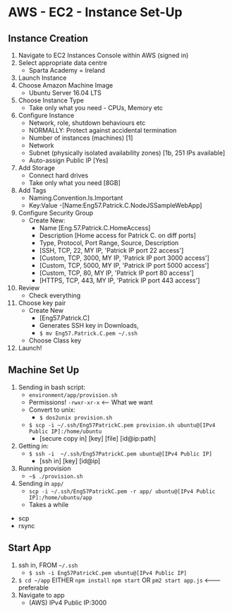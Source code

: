 # AWS - EC2 - Instance Set-Up

## Instance Creation

1) Navigate to EC2 Instances Console within AWS (signed in)
2) Select appropriate data centre 
	- Sparta Academy = Ireland
3) Launch Instance
4) Choose Amazon Machine Image
	- Ubuntu Server 16.04 LTS
5) Choose Instance Type
	- Take only what you need - CPUs, Memory etc
6) Configure Instance
	- Network, role, shutdown behaviours etc
	- NORMALLY: Protect against accidental termination
	- Number of instances (machines) [1]
	- Network
	- Subnet (physically isolated availability zones) [1b, 251 IPs available]
	- Auto-assign Public IP [Yes]
7) Add Storage
	- Connect hard drives
	- Take only what you need [8GB]
8) Add Tags
	- Naming.Convention.Is.Important
	- Key:Value
	-[Name:Eng57.Patrick.C.NodeJSSampleWebApp]
9) Configure Security Group
	- Create New:
		- Name [Eng.57.Patrick.C.HomeAccess]
		- Description [Home access for Patrick C. on diff ports]
		- Type, Protocol, Port Range, Source, Description
		- [SSH, TCP, 22, MY IP, 'Patrick IP port 22 access']
		- [Custom, TCP, 3000, MY IP, 'Patrick IP port 3000 access']
		- [Custom, TCP, 5000, MY IP, 'Patrick IP port 5000 access']
		- [Custom, TCP, 80, MY IP, 'Patrick IP port 80 access']
		- [HTTPS, TCP, 443, MY IP, 'Patrick IP port 443 access']
10) Review
	- Check everything
11) Choose key pair
	- Create New
		- [Eng57.Patrick.C]
		- Generates SSH key in Downloads,
		- `$ mv Eng57.Patrick.C.pem ~/.ssh`
	- Choose Class key
12) Launch!

## Machine Set Up

1) Sending in bash script:
	- `environment/app/provision.sh`
	- Permissions! `-rwxr-xr-x` <-- What we want
	- Convert to unix:
		- `$ dos2unix provision.sh`
	- `$ scp -i ~/.ssh/Eng57PatrickC.pem provision.sh ubuntu@[IPv4 Public IP]:/home/ubuntu`
		- [secure copy in] [key] [file] [id@ip:path]
2) Getting in:
	- `$ ssh -i  ~/.ssh/Eng57PatrickC.pem ubuntu@[IPv4 Public IP]`
		- [ssh in] [key] [id@ip]
3) Running provision
	- `~$ ./provision.sh`
4) Sending in `app/`
	- `scp -i ~/.ssh/Eng57PatrickC.pem -r app/ ubuntu@[IPv4 Public IP]:/home/ubuntu/app`
	- Takes a while

- scp
- rsync

## Start App

1) ssh in, FROM `~/.ssh`
	- `$ ssh -i Eng57PatrickC.pem ubuntu@[IPv4 Public IP]`
2) `$ cd ~/app`
   EITHER
   `npm install`
   `npm start`
   OR
   `pm2 start app.js`  <--- preferable
3) Navigate to app
	- (AWS) IPv4 Public IP:3000